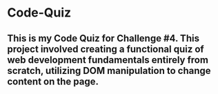 # Code-Quiz

## This is my Code Quiz for Challenge #4. This project involved creating a functional quiz of web development fundamentals entirely from scratch, utilizing DOM manipulation to change content on the page.

